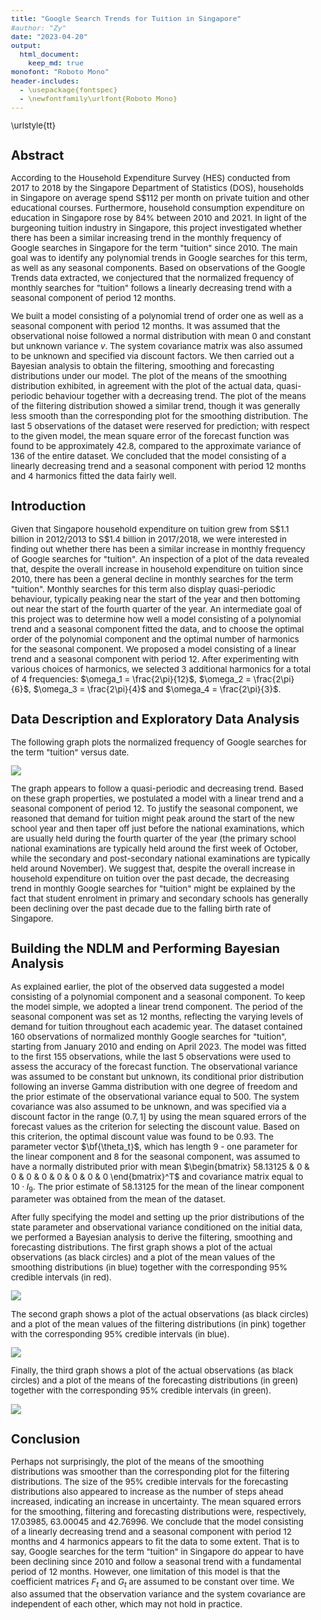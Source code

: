 ```yaml
---
title: "Google Search Trends for Tuition in Singapore"
#author: "Zy"
date: "2023-04-20"
output: 
  html_document:
    keep_md: true
monofont: "Roboto Mono"
header-includes:
  - \usepackage{fontspec}
  - \newfontfamily\urlfont{Roboto Mono}
---
```


<style type="text/css">
  body{
  font-size: 10pt;
}
</style>



\urlstyle{tt}

## Abstract

<!-- <style>pre {width: 600px; border: 0; display: inline; margin: 0; padding: 0; white-space: normal}</style> -->

According to the Household Expenditure Survey (HES) conducted from 2017 to 2018 by the Singapore Department of Statistics (DOS), households in Singapore on average spend S\$112 per month on private tuition and other educational courses. Furthermore, household consumption expenditure on education in Singapore rose by 84% between 2010 and 2021. In light of the burgeoning tuition industry in Singapore, this project investigated whether there has been a similar increasing trend in the monthly frequency of Google searches in Singapore for the term "tuition" since 2010. The main goal was to identify any polynomial trends in Google searches for this term, as well as any seasonal components. Based on observations of the Google Trends data extracted, we conjectured that the normalized frequency of monthly searches for "tuition" follows a linearly decreasing trend with a seasonal component of period 12 months. 

We built a model consisting of a polynomial trend of order one as well as a seasonal component with period 12 months. It was assumed that the observational noise followed a normal distribution with mean 0 and constant but unknown variance $v$. The system covariance matrix was also assumed to be unknown and specified via discount factors. We then carried out a Bayesian analysis to obtain the filtering, smoothing and forecasting distributions under our model. The plot of the means of the smoothing distribution exhibited, in agreement with the plot of the actual data, quasi-periodic behaviour together with a decreasing trend. The plot of the means of the filtering distribution showed a similar trend, though it was generally less smooth than the corresponding plot for the smoothing distribution. The last 5 observations of the dataset were reserved for prediction; with respect to the given model, the mean square error of the forecast function was found to be approximately 42.8, compared to the approximate variance of 136 of the entire dataset. We concluded that the model consisting of a linearly decreasing trend and a seasonal component with period 12 months and  4 harmonics fitted the data fairly well.  

## Introduction

Given that Singapore household expenditure on tuition grew from S$1.1 billion in 2012/2013 to S\$1.4 billion in 2017/2018, we were interested in finding out whether
there has been a similar increase in monthly frequency of Google searches for "tuition". An inspection of a plot of the data revealed that, despite the overall increase in household expenditure on tuition since 2010, there has been a general decline in monthly searches for the term "tuition". Monthly searches for this term also display quasi-periodic behaviour, typically peaking near the start of the year and then bottoming out near the start of the fourth quarter of the year. An intermediate goal of this project was to determine how well a model consisting of a polynomial trend and a seasonal component fitted the data, and to choose the optimal order of the polynomial component and the optimal number of harmonics for the seasonal component. We proposed a model consisting of a linear trend and a seasonal component with period 12.  After experimenting with various choices of harmonics, we selected 3 additional harmonics for a total of 4 frequencies: $\omega_1 = \frac{2\pi}{12}$, $\omega_2 = \frac{2\pi}{6}$, $\omega_3 = \frac{2\pi}{4}$ and $\omega_4 = \frac{2\pi}{3}$.            


## Data Description and Exploratory Data Analysis

The following graph plots the normalized frequency of Google searches for the term "tuition" versus date.



![](Google-Search-Trends-for-Tuition-in-Singapore_files/figure-html/unnamed-chunk-2-1.png)<!-- -->

The graph appears to follow a quasi-periodic and decreasing trend. Based on these graph properties, we postulated a model with a linear trend and a seasonal component of period 12. To justify the seasonal component, we reasoned that demand for tuition might peak around the start of the new school year and then taper off just before the national examinations, which are usually held during the fourth quarter of the year (the primary school national examinations are typically held around the first week of October, while the secondary and post-secondary national examinations are typically held around November). We suggest that, despite the overall increase in household expenditure on tuition over the past decade, the decreasing trend in monthly Google searches for "tuition" might be explained by the fact that student enrolment in primary and secondary schools has generally been declining over the past decade due to the falling birth rate of Singapore.      

## Building the NDLM and Performing Bayesian Analysis

As explained earlier, the plot of the observed data suggested a model consisting of a polynomial component and a seasonal component. To keep the model simple, we adopted a linear trend component. The period of the seasonal component was set as 12 months, reflecting the varying levels of demand for tuition throughout each academic year. The dataset contained 160 observations of normalized monthly Google searches for "tuition", starting from January 2010 and ending on April 2023. The model was fitted to the first 155 observations, while the last 5 observations were used to assess the accuracy of the forecast function. The observational variance was assumed to be constant but unknown, its conditional prior distribution following an inverse Gamma distribution with one degree of freedom and the prior estimate of the observational variance equal to 500. The system covariance was also assumed to be unknown, and was specified via a discount factor in the range $(0.7, 1]$ by using the mean squared errors of the forecast values as the criterion for selecting the discount value. Based on this criterion, the optimal discount value was found to be 0.93. The parameter vector $\bf{\theta_t}$, which has length 9 - one parameter for the linear component and 8 for the seasonal component, was assumed to have a normally distributed prior with mean $\begin{bmatrix} 58.13125 & 0 & 0 & 0 & 0 & 0 & 0 & 0 & 0  \end{bmatrix}^T$ and covariance matrix equal to $10\cdot I_9$. The prior estimate  of 58.13125 for the mean of the linear component parameter was obtained from the mean of the dataset.         



After fully specifying the model and setting up the prior distributions of the state parameter and observational variance conditioned on the initial data, we performed a Bayesian analysis to derive the filtering, smoothing and forecasting distributions. The first graph shows a plot of the actual observations (as black circles) and a plot of the mean values of the smoothing distributions (in blue) together with the corresponding 95% credible intervals (in red).

![](Google-Search-Trends-for-Tuition-in-Singapore_files/figure-html/chunk-two-1.png)<!-- -->

The second graph shows a plot of the actual observations (as black circles) and a plot of the mean values of the filtering distributions (in pink) together with the corresponding 95% credible intervals (in blue).

![](Google-Search-Trends-for-Tuition-in-Singapore_files/figure-html/unnamed-chunk-3-1.png)<!-- -->

Finally, the third graph shows a plot of the actual observations (as black circles) and a plot of the means of the forecasting distributions (in green) together with the corresponding 95% credible intervals (in green).  

![](Google-Search-Trends-for-Tuition-in-Singapore_files/figure-html/unnamed-chunk-4-1.png)<!-- -->

## Conclusion

Perhaps not surprisingly, the plot of the means of the smoothing distributions was smoother than the corresponding plot for the filtering distributions. The size of the 95% credible intervals for the forecasting distributions also appeared to increase as the number of steps ahead increased, indicating an increase in uncertainty. The mean squared errors for the smoothing, filtering and forecasting distributions were, respectively, 17.03985, 63.00045 and 42.76996. We conclude that the model consisting of a linearly decreasing trend and a seasonal component with period 12 months and  4 harmonics appears to fit the data to some extent. That is to say, Google searches for the term "tuition" in Singapore do appear to have been declining since 2010 and follow a seasonal trend with a fundamental period of 12 months. However, one limitation of this model is that the coefficient matrices $F_t$ and $G_t$ are assumed to be constant over time. We also assumed that the observation variance and the system covariance are independent of each other, which may not hold in practice.   
